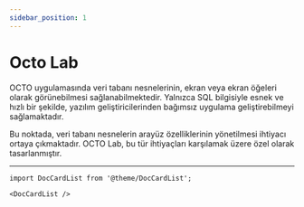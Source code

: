 ```yaml
---
sidebar_position: 1
---
```


# Octo Lab

OCTO uygulamasında veri tabanı nesnelerinin, ekran veya ekran öğeleri olarak görünebilmesi sağlanabilmektedir. Yalnızca SQL bilgisiyle esnek ve hızlı bir şekilde, yazılım geliştiricilerinden bağımsız uygulama geliştirebilmeyi sağlamaktadır.

Bu noktada, veri tabanı nesnelerin arayüz özelliklerinin yönetilmesi ihtiyacı ortaya çıkmaktadır. OCTO Lab, bu tür ihtiyaçları karşılamak üzere özel olarak tasarlanmıştır.

---

```mdx-code-block
import DocCardList from '@theme/DocCardList';

<DocCardList />
```








